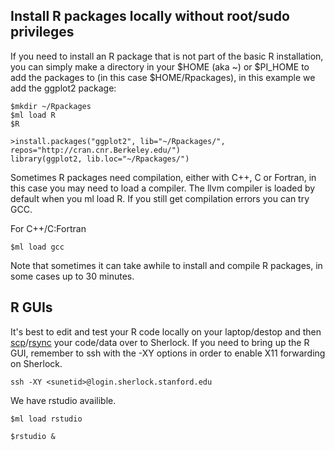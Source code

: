 ## Install R packages locally without root/sudo privileges

If you need to install an R package that is not part of the basic R installation, you can simply make a directory 
in your $HOME (aka ~) or $PI_HOME to add the packages to (in this case $HOME/Rpackages), in this example we add the ggplot2 package:

```
$mkdir ~/Rpackages
$ml load R
$R

>install.packages("ggplot2", lib="~/Rpackages/", repos="http://cran.cnr.Berkeley.edu/")
library(ggplot2, lib.loc="~/Rpackages/")
```
Sometimes R packages need compilation, either with C++, C or Fortran, in this case you may need to load a compiler.  The llvm compiler is loaded by default when you ml load R.  If you still get compilation errors you can try GCC.

For C++/C:Fortran
```
$ml load gcc

```

Note that sometimes it can take awhile to install and compile R packages, in some cases up to 30 minutes.
## R GUIs

It's best to edit and test your R code locally on your laptop/destop and then [scp]/[rsync] your code/data over to Sherlock. If you need to bring up the R GUI, remember to ssh with the -XY options in order to enable X11 forwarding on Sherlock.

```
ssh -XY <sunetid>@login.sherlock.stanford.edu
```

We have rstudio availible.

```
$ml load rstudio

$rstudio &
```

[comment]: #  (link URLs -----------------------------------------------------)

[scp]: https://www.sherlock.stanford.edu/docs/user-guide/storage/data-transfer/#scp-secure-copy
[rsync]: https://www.sherlock.stanford.edu/docs/user-guide/storage/data-transfer/#rsync
